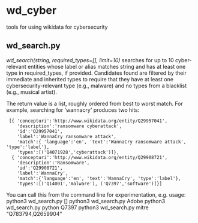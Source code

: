# wd_cyber
tools for using wikidata for cybersecurity

## wd_search.py 

*wd_search(string, required_types=[], limit=10)* searches for up to 10 cyber-relevant entities whose label or alias matches string
and has at least one type in required_types, if provided.  Candidates found are filtered by their immediate and inherited types to require that they have at least one cybersecurity-relevant type (e.g., malware) and no types from a blacklist (e.g., musical artist).

The return value is a list, roughly ordered from best to worst match.  For example, searching for 'wannacry' produces two hits:
```
 [{ 'concepturi':'http://www.wikidata.org/entity/Q29957041',
    'description':'ransomware cyberattack',
    'id':'Q29957041',
    'label':'WannaCry ransomware attack',
    'match':{ 'language':'en', 'text':'WannaCry ransomware attack', 'type':'label'},
    'types':[('Q4071928','cyberattack')]},
  { 'concepturi':'http://www.wikidata.org/entity/Q29908721',
    'description':'Ransomware',
    'id':'Q29908721',
    'label':'WannaCry',
    'match':{'language':'en', 'text':'WannaCry', 'type':'label'},
    'types':[('Q14001','malware'), ('Q7397','software')]}]
```

You can call this from the command line for experimentation, e.g. usage:
   python3 wd_search.py <string> [<required types>]
   python3 wd_search.py Adobe
   python3 wd_search.py python Q7397
   python3 wd_search.py mitre  "Q783794,Q2659904"

